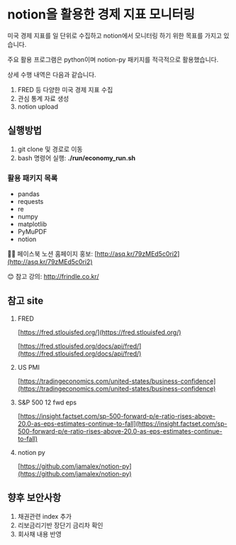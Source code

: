 # notion을 활용한 경제 지표 모니터링

미국 경제 지표를  일 단위로 수집하고 notion에서 모니터링 하기 위한 목표를 가지고 있습니다.

주요 활용 프로그램은 python이며 notion-py 패키지를 적극적으로 활용했습니다. 

상세 수행 내역은 다음과 같습니다.

1.  FRED 등 다양한 미국 경제 지표 수집
2. 관심 통계 자료 생성
3.  notion upload

## 실행방법
1. git clone 및 경로로 이동
2. bash 명령어 실행: **./run/economy_run.sh**

### 활용 패키지 목록

- pandas
- requests
- re
- numpy
- matplotlib
- PyMuPDF
- notion

💁‍♀️ 페이스북 노션 홈페이지 홍보: [http://asq.kr/79zMEd5c0ri2](http://asq.kr/79zMEd5c0ri2)

😊 참고 강의: http://frindle.co.kr/

## 참고 site

1. FRED

    [https://fred.stlouisfed.org/](https://fred.stlouisfed.org/)

    [https://fred.stlouisfed.org/docs/api/fred/](https://fred.stlouisfed.org/docs/api/fred/)

2. US PMI

    [https://tradingeconomics.com/united-states/business-confidence](https://tradingeconomics.com/united-states/business-confidence)

3. S&P 500 12 fwd eps

    [https://insight.factset.com/sp-500-forward-p/e-ratio-rises-above-20.0-as-eps-estimates-continue-to-fall](https://insight.factset.com/sp-500-forward-p/e-ratio-rises-above-20.0-as-eps-estimates-continue-to-fall)

4. notion py

    [https://github.com/jamalex/notion-py](https://github.com/jamalex/notion-py)

## 향후 보안사항

1. 채권관련 index 추가
2. 리보금리기반 장단기 금리차 확인
3. 회사채 내용 반영

